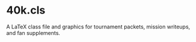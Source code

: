 40k.cls
=======

A LaTeX class file and graphics for tournament packets, mission writeups, and fan supplements.

